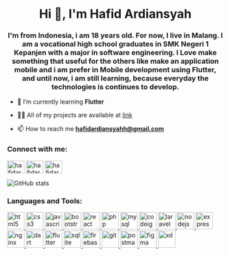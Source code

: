 <h1 align="center">Hi 👋, I'm Hafid Ardiansyah</h1>
<h3 align="center">I'm from Indonesia, i am 18 years old. For now, I live in Malang.
                     I am a vocational high school graduates in <b>SMK Negeri 1 Kepanjen</b> with a major in software engineering. 
                     I Love make something that useful for the others like make an application mobile and i am prefer in Mobile development
                     using Flutter, and until now, i am still learning, because everyday the technologies is continues to develop.</h3>

- 🌱 I’m currently learning **Flutter**

- 👨‍💻 All of my projects are available at [link](https://hafidardiansyahh.github.io)

- 📫 How to reach me **hafidardiansyahh@gmail.com**

<h3 align="left">Connect with me:</h3>
<p align="left">
<a href="https://linkedin.com/in/hafidardiansyahh" target="blank"><img align="center" src="https://cdn.jsdelivr.net/npm/simple-icons@3.0.1/icons/linkedin.svg" alt="hafidardiansyahh" height="30" width="40" /></a>
  <a href="https://dribbble.com/hafidardiansyahh" target="blank"><img align="center" src="https://cdn.jsdelivr.net/npm/simple-icons@3.0.1/icons/dribbble.svg" alt="hafidardiansyahh" height="30" width="40" /></a>
  <a href="https://instagram.com/hafidardiansyahh" target="blank"><img align="center" src="https://cdn.jsdelivr.net/npm/simple-icons@3.0.1/icons/instagram.svg" alt="hafidardiansyahh" height="30" width="40" /></a>
</p>



![GitHub stats](https://github-readme-stats.vercel.app/api?username=hafidardiansyahh&show_icons=true)  


<h3 align="left">Languages and Tools:</h3>
<a href="https://www.w3.org/html/" target="_blank"> <img src="https://devicons.github.io/devicon/devicon.git/icons/html5/html5-original-wordmark.svg" alt="html5" width="40" height="40"/> </a> 
                    <a href="https://www.w3schools.com/css/" target="_blank"> <img src="https://devicons.github.io/devicon/devicon.git/icons/css3/css3-original-wordmark.svg" alt="css3" width="40" height="40"/> </a> 
                    <a href="https://developer.mozilla.org/en-US/docs/Web/JavaScript" target="_blank"> <img src="https://devicons.github.io/devicon/devicon.git/icons/javascript/javascript-original.svg" alt="javascript" width="40" height="40"/> </a> 
                    <a href="https://getbootstrap.com" target="_blank"><img src="https://devicons.github.io/devicon/devicon.git/icons/bootstrap/bootstrap-plain.svg" alt="bootstrap" width="40" height="40"/> </a> 
                    <a href="https://reactjs.org/" target="_blank"> <img src="https://devicons.github.io/devicon/devicon.git/icons/react/react-original-wordmark.svg" alt="react" width="40" height="40"/> </a> 
                    <a href="https://www.php.net" target="_blank"> <img src="https://devicons.github.io/devicon/devicon.git/icons/php/php-original.svg" alt="php" width="40" height="40"/> </a> 
                    <a href="https://www.mysql.com/" target="_blank"> <img src="https://devicons.github.io/devicon/devicon.git/icons/mysql/mysql-original-wordmark.svg" alt="mysql" width="40" height="40"/> </a> 
                    <a href="https://codeigniter.com" target="_blank"> <img src="https://cdn.worldvectorlogo.com/logos/codeigniter.svg" alt="codeigniter" width="40" height="40"/> </a> 
                    <a href="https://laravel.com/" target="_blank"> <img src="https://devicons.github.io/devicon/devicon.git/icons/laravel/laravel-plain-wordmark.svg" alt="laravel" width="40" height="40"/> </a> 
                    <a href="https://nodejs.org" target="_blank"> <img src="https://devicons.github.io/devicon/devicon.git/icons/nodejs/nodejs-original-wordmark.svg" alt="nodejs" width="40" height="40"/> </a> 
                    <a href="https://expressjs.com" target="_blank"> <img src="https://devicons.github.io/devicon/devicon.git/icons/express/express-original-wordmark.svg" alt="express" width="40" height="40"/> </a> 
                    <a href="https://www.nginx.com" target="_blank"> <img src="https://devicons.github.io/devicon/devicon.git/icons/nginx/nginx-original.svg" alt="nginx" width="40" height="40"/> </a> 
                    <a href="https://dart.dev" target="_blank"> <img src="https://www.vectorlogo.zone/logos/dartlang/dartlang-icon.svg" alt="dart" width="40" height="40"/> </a> 
                    <a href="https://flutter.dev" target="_blank"> <img src="https://www.vectorlogo.zone/logos/flutterio/flutterio-icon.svg" alt="flutter" width="40" height="40"/> </a> 
                    <a href="https://www.sqlite.org/" target="_blank"> <img src="https://www.vectorlogo.zone/logos/sqlite/sqlite-icon.svg" alt="sqlite" width="40" height="40"/> </a> 
                    <a href="https://firebase.google.com/" target="_blank"> <img src="https://www.vectorlogo.zone/logos/firebase/firebase-icon.svg" alt="firebase" width="40" height="40"/> </a> 
                    <a href="https://git-scm.com/" target="_blank"> <img src="https://www.vectorlogo.zone/logos/git-scm/git-scm-icon.svg" alt="git" width="40" height="40"/> </a> 
                    <a href="https://postman.com" target="_blank"> <img src="https://www.vectorlogo.zone/logos/getpostman/getpostman-icon.svg" alt="postman" width="40" height="40"/> </a> 
                    <a href="https://www.figma.com/" target="_blank"> <img src="https://www.vectorlogo.zone/logos/figma/figma-icon.svg" alt="figma" width="40" height="40"/> </a> 
                    <a href="https://www.adobe.com/products/xd.html" target="_blank"> <img src="https://cdn.worldvectorlogo.com/logos/adobe-xd.svg" alt="xd" width="40" height="40"/> </a> </p>
                    
